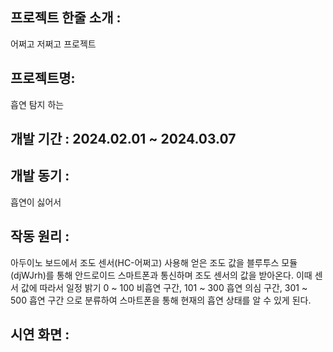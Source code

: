 ## 프로젝트 한줄 소개 :
어쩌고 저쩌고 프로젝트

## 프로젝트명:
흡연 탐지 하는

## 개발 기간 : 2024.02.01 ~ 2024.03.07


## 개발 동기 :
흡연이 싫어서

## 작동 원리 :
아두이노 보드에서 조도 센서(HC-어쩌고) 사용해 얻은 조도 값을 블루투스 모듈(djWJrh)를 통해 안드로이드 스마트폰과 통신하며 조도 센서의 값을 받아온다.
이때 센서 값에 따라서 일정 밝기 0 ~ 100 비흡연 구간, 101 ~ 300 흡연 의심 구간, 301 ~ 500 흡연 구간 으로 분류하여 스마트폰을 통해 현재의 흡연 상태를 알 수 있게 된다.

## 시연 화면 :
